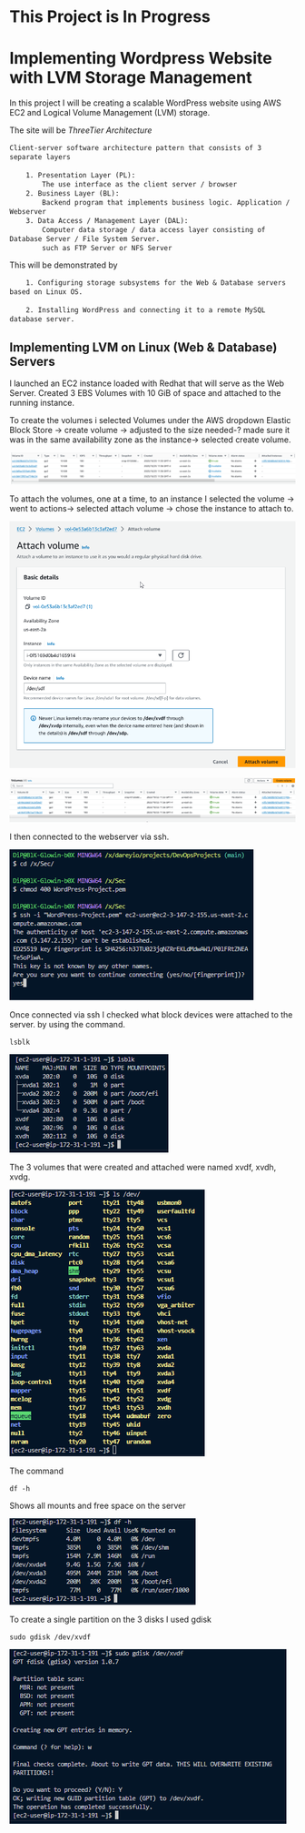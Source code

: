 # **This Project is In Progress**

# **Implementing Wordpress Website with LVM Storage Management**

In this project I will be creating a scalable  WordPress website using AWS EC2 and Logical Volume Management (LVM) storage.

The site will be *ThreeTier Architecture*

    Client-server software architecture pattern that consists of 3 separate layers

        1. Presentation Layer (PL):
            The use interface as the client server / browser
        2. Business Layer (BL):
            Backend program that implements business logic. Application / Webserver
        3. Data Access / Management Layer (DAL):
            Computer data storage / data access layer consisting of Database Server / File System Server.
            such as FTP Server or NFS Server

 This will be demonstrated by

        1. Configuring storage subsystems for the Web & Database servers based on Linux OS. 

        2. Installing WordPress and connecting it to a remote MySQL database server.

## **Implementing LVM on Linux (Web & Database) Servers**

I launched an EC2 instance loaded with Redhat that will serve as the Web Server. Created 3 EBS Volumes with 10 GiB of space and attached to the running instance.

 To create the volumes i selected Volumes under the AWS dropdown Elastic Block Store -> create volume -> adjusted to the size needed-? made sure it was in the same availability zone as the instance-> selected create volume.

![created-vol](Screens/created-volumes-list-aws.png)

To attach the volumes, one at a time, to an instance I selected the volume -> went to actions-> selected attach volume -> chose the instance to attach to.

![attach-vol](Screens/attach-volume.png)

![in-use-vol](Screens/inuse-volumes-list-aws.png)

I then connected to the webserver via ssh.

![SSH-Connection](<Screens/ssh connect.png>)

Once connected via ssh I checked what block devices were attached to the server. by using the command.

    lsblk

![lsblk](Screens/lsblk.png)

The 3 volumes that were created and attached were named xvdf, xvdh, xvdg.

![ls-dev](Screens/ls-dev-inspection.png)

The command

    df -h

Shows all mounts and free space on the server

![mount-free-server-space](Screens/mounts-free-space.png)

To create a single partition on the 3 disks I used gdisk

    sudo gdisk /dev/xvdf

![partition](Screens/gdisk-partition.png)
